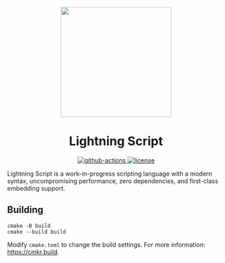 <p align="center">
  <a href="https://www.liscript.org/">
    <img width="256" heigth="256" src="https://liscript.org/logo.png">
  </a>  

  <h1 align="center">Lightning Script</h1>

  <p align="center">
    <a href="https://github.com/li-script/lightning/actions/workflows/CMake.yml">
      <img alt="github-actions" src="https://img.shields.io/github/workflow/status/li-script/lightning/CMake?style=flat-square"/>
    </a>
    <a href="https://github.com/li-script/lightning/blob/master/LICENSE.md">
      <img alt="license" src="https://img.shields.io/github/license/li-script/lightning.svg?style=flat-square"/>
    </a>
  </p>
</p>

Lightning Script is a work-in-progress scripting language with a modern syntax, uncompromising performance, zero dependencies, and first-class embedding support.

## Building

```
cmake -B build
cmake --build build
```

Modify `cmake.toml` to change the build settings. For more information: https://cmkr.build.